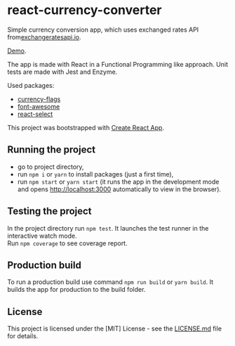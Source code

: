 # react-currency-converter
Simple currency conversion app, which uses exchanged rates API from[exchangeratesapi.io](https://exchangeratesapi.io/).

[Demo](http://agapas.github.io/react-currency-converter).

The app is made with React in a Functional Programming like approach. Unit tests are made with Jest and Enzyme.

Used packages:
- [currency-flags](https://github.com/transferwise/currency-flags)
- [font-awesome](https://github.com/FortAwesome/Font-Awesome)
- [react-select](https://github.com/JedWatson/react-select)

This project was bootstrapped with [Create React App](https://github.com/facebook/create-react-app).


## Running the project

- go to project directory,
- run `npm i` or `yarn` to install packages (just a first time),
- run `npm start` or `yarn start` (it runs the app in the development mode and opens [http://localhost:3000](http://localhost:3000) automatically to view in the browser).


## Testing the project

In the project directory run `npm test`. It launches the test runner in the interactive watch mode.<br>
Run `npm coverage` to see coverage report.


## Production build

To run a production build use command `npm run build` or `yarn build`. It builds the app for production to the build folder.


## License

This project is licensed under the [MIT] License - see the [LICENSE.md](LICENSE) file for details.